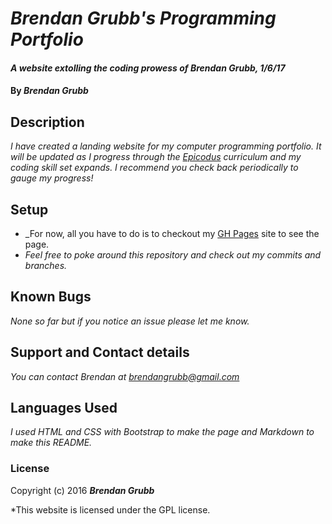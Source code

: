# _Brendan Grubb's Programming Portfolio_

#### _A website extolling the coding prowess of Brendan Grubb, 1/6/17_

#### By _**Brendan Grubb**_

## Description

_I have created a landing website for my computer programming portfolio. It will be updated as I progress through the [Epicodus](https://www.epicodus.com/) curriculum and my coding skill set expands. I recommend you check back periodically to gauge my progress!_

## Setup

* _For now, all you have to do is to checkout my [GH Pages]() site to see the page.
* _Feel free to poke around this repository and check out my commits and branches._

## Known Bugs

_None so far but if you notice an issue please let me know._

## Support and Contact details

_You can contact Brendan at [brendangrubb@gmail.com](mailto:brendangrubb@gmail.com)_

## Languages Used

_I used HTML and CSS with Bootstrap to make the page and Markdown to make this README._

### License 

Copyright (c) 2016 **_Brendan Grubb_**

*This website is licensed under the GPL license.
